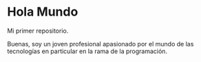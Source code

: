 # Hola Mundo
Mi primer repositorio.

Buenas, soy un joven profesional apasionado por el mundo de las tecnologías en particular en la rama de la programación.
